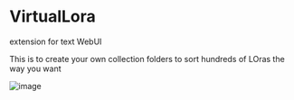 # VirtualLora
extension for text WebUI

This is to create your own collection folders to sort hundreds of LOras the way you want

![image](https://github.com/FartyPants/VirtualLora/assets/23346289/bcf16b70-f6bf-4275-8249-65d9103c9a62)

